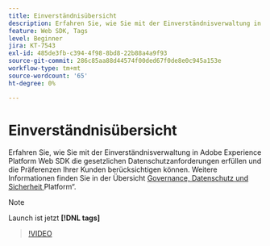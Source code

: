 ```yaml
---
title: Einverständnisübersicht
description: Erfahren Sie, wie Sie mit der Einverständnisverwaltung in Adobe Experience Platform Web SDK die gesetzlichen Datenschutzanforderungen erfüllen und die Präferenzen Ihrer Kunden berücksichtigen können.
feature: Web SDK, Tags
level: Beginner
jira: KT-7543
exl-id: 485de3fb-c394-4f98-8bd8-22b88a4a9f93
source-git-commit: 286c85aa88d44574f00ded67f0de8e0c945a153e
workflow-type: tm+mt
source-wordcount: '65'
ht-degree: 0%

---
```


# Einverständnisübersicht

Erfahren Sie, wie Sie mit der Einverständnisverwaltung in Adobe Experience Platform Web SDK die gesetzlichen Datenschutzanforderungen erfüllen und die Präferenzen Ihrer Kunden berücksichtigen können. Weitere Informationen finden Sie in der Übersicht [Governance, Datenschutz und Sicherheit ](https://experienceleague.adobe.com/docs/experience-platform/landing/governance-privacy-security/overview.html?lang=de#consent) Platform“.

>[!NOTE]
>
> Launch ist jetzt **[!DNL tags]**

>[!VIDEO](https://video.tv.adobe.com/v/3437797/?learn=on&enablevpops&captions=ger)

